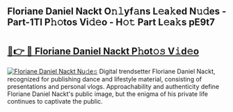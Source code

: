 ## Floriane Daniel Nackt O𝚗𝚕yf𝚊ns L𝚎a𝚔ed N𝚞𝚍es - Part-1TI P𝚑𝚘tos Vi𝚍𝚎o - H𝚘𝚝 Part L𝚎a𝚔s pE9t7

# <h2><a href="http://kfcpkc.oniu.top/?m=Floriane+Daniel+Nackt">🔗👉 🔴 Floriane Daniel Nackt P𝚑ot𝚘𝚜 V𝚒d𝚎o</a></h2>

[![Floriane Daniel Nackt Nu𝚍e𝚜](https://i.imgur.com/0qMVB7G.gif)](http://kfcpkc.oniu.top/?m=Floriane+Daniel+Nackt)
Digital trendsetter Floriane Daniel Nackt, recognized for publishing dance and lifestyle material, consisting of presentations and personal vlogs. Approachability and authenticity define Floriane Daniel Nackt's public image, but the enigma of his private life continues to captivate the public.  
